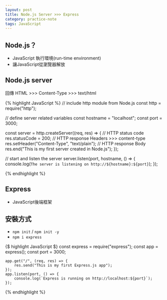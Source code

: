 ```yaml
---
layout: post
title: Node.js Server >>> Express
category: practice-note
tags: JavaScript
---
```


## Node.js？

- JavaScript 執行環境(run-time environment)
- 讓JavaScript從瀏覽器解放

## Node.js server

回傳 HTML >>> Content-Type >>> text/html

{% highlight JavaScript %}
// include http module from Node.js
const http = require("http");

// define server related variables
const hostname = "localhost";
const port = 3000;

const server = http.createServer((req, res) => {
	// HTTP status code
	res.statusCode = 200;
	// HTTP response Headers >>> content-type
	res.setHeader("Content-Type", "text/plain");
	// HTTP response Body
	res.end("This is my first server created in Node.js");
});

// start and listen the server
server.listen(port, hostname, () => {
	console.log(`The server is listening on http://${hostname}:${port}`);
});

{% endhighlight %}

## Express

-	JavaScript後端框架

## 安裝方式
-	```npm init``` / ```npm init -y```
-	```npm i express```

{$ highlight JavaScript $}
	const express = require("express");
	const app = express();
	const port = 3000;

	app.get("/", (req, res) => {
		res.send("This is my first Express.js app");
	});
	app.listen(port, () => {
		console.log(`Express is running on http://localhost:${port}`);
	});
{% endhighlight %}